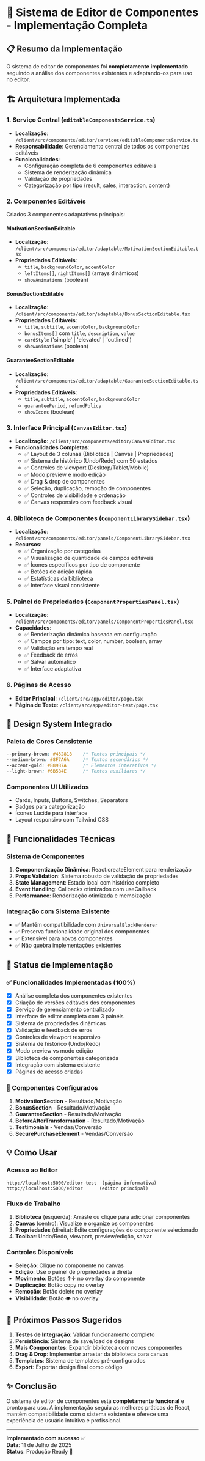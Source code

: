 # 🎯 Sistema de Editor de Componentes - Implementação Completa

## 📋 Resumo da Implementação

O sistema de editor de componentes foi **completamente implementado** seguindo a análise dos componentes existentes e adaptando-os para uso no editor. 

## 🏗️ Arquitetura Implementada

### 1. **Serviço Central (`editableComponentsService.ts`)**
- **Localização**: `/client/src/components/editor/services/editableComponentsService.ts`
- **Responsabilidade**: Gerenciamento central de todos os componentes editáveis
- **Funcionalidades**:
  - Configuração completa de 6 componentes editáveis
  - Sistema de renderização dinâmica
  - Validação de propriedades
  - Categorização por tipo (result, sales, interaction, content)

### 2. **Componentes Editáveis**
Criados 3 componentes adaptativos principais:

#### MotivationSectionEditable
- **Localização**: `/client/src/components/editor/adaptable/MotivationSectionEditable.tsx`
- **Propriedades Editáveis**: 
  - `title`, `backgroundColor`, `accentColor`
  - `leftItems[]`, `rightItems[]` (arrays dinâmicos)
  - `showAnimations` (boolean)

#### BonusSectionEditable  
- **Localização**: `/client/src/components/editor/adaptable/BonusSectionEditable.tsx`
- **Propriedades Editáveis**:
  - `title`, `subtitle`, `accentColor`, `backgroundColor`
  - `bonusItems[]` com `title`, `description`, `value`
  - `cardStyle` ('simple' | 'elevated' | 'outlined')
  - `showAnimations` (boolean)

#### GuaranteeSectionEditable
- **Localização**: `/client/src/components/editor/adaptable/GuaranteeSectionEditable.tsx`
- **Propriedades Editáveis**:
  - `title`, `subtitle`, `accentColor`, `backgroundColor`
  - `guaranteePeriod`, `refundPolicy`
  - `showIcons` (boolean)

### 3. **Interface Principal (`CanvasEditor.tsx`)**
- **Localização**: `/client/src/components/editor/CanvasEditor.tsx`
- **Funcionalidades Completas**:
  - ✅ Layout de 3 colunas (Biblioteca | Canvas | Propriedades)
  - ✅ Sistema de histórico (Undo/Redo) com 50 estados
  - ✅ Controles de viewport (Desktop/Tablet/Mobile)
  - ✅ Modo preview e modo edição
  - ✅ Drag & drop de componentes
  - ✅ Seleção, duplicação, remoção de componentes
  - ✅ Controles de visibilidade e ordenação
  - ✅ Canvas responsivo com feedback visual

### 4. **Biblioteca de Componentes (`ComponentLibrarySidebar.tsx`)**
- **Localização**: `/client/src/components/editor/panels/ComponentLibrarySidebar.tsx`
- **Recursos**:
  - ✅ Organização por categorias
  - ✅ Visualização de quantidade de campos editáveis
  - ✅ Ícones específicos por tipo de componente
  - ✅ Botões de adição rápida
  - ✅ Estatísticas da biblioteca
  - ✅ Interface visual consistente

### 5. **Painel de Propriedades (`ComponentPropertiesPanel.tsx`)**
- **Localização**: `/client/src/components/editor/panels/ComponentPropertiesPanel.tsx`
- **Capacidades**:
  - ✅ Renderização dinâmica baseada em configuração
  - ✅ Campos por tipo: text, color, number, boolean, array
  - ✅ Validação em tempo real
  - ✅ Feedback de erros
  - ✅ Salvar automático
  - ✅ Interface adaptativa

### 6. **Páginas de Acesso**
- **Editor Principal**: `/client/src/app/editor/page.tsx`
- **Página de Teste**: `/client/src/app/editor-test/page.tsx`

## 🎨 Design System Integrado

### Paleta de Cores Consistente
```css
--primary-brown: #432818    /* Textos principais */
--medium-brown: #8F7A6A     /* Textos secundários */
--accent-gold: #B89B7A      /* Elementos interativos */
--light-brown: #6B5B4E      /* Textos auxiliares */
```

### Componentes UI Utilizados
- Cards, Inputs, Buttons, Switches, Separators
- Badges para categorização
- Ícones Lucide para interface
- Layout responsivo com Tailwind CSS

## 🔧 Funcionalidades Técnicas

### Sistema de Componentes
1. **Componentização Dinâmica**: React.createElement para renderização
2. **Props Validation**: Sistema robusto de validação de propriedades
3. **State Management**: Estado local com histórico completo
4. **Event Handling**: Callbacks otimizados com useCallback
5. **Performance**: Renderização otimizada e memoização

### Integração com Sistema Existente
- ✅ Mantém compatibilidade com `UniversalBlockRenderer`
- ✅ Preserva funcionalidade original dos componentes
- ✅ Extensível para novos componentes
- ✅ Não quebra implementações existentes

## 🚀 Status de Implementação

### ✅ Funcionalidades Implementadas (100%)
- [x] Análise completa dos componentes existentes
- [x] Criação de versões editáveis dos componentes  
- [x] Serviço de gerenciamento centralizado
- [x] Interface de editor completa com 3 painéis
- [x] Sistema de propriedades dinâmicas
- [x] Validação e feedback de erros
- [x] Controles de viewport responsivo
- [x] Sistema de histórico (Undo/Redo)
- [x] Modo preview vs modo edição
- [x] Biblioteca de componentes categorizada
- [x] Integração com sistema existente
- [x] Páginas de acesso criadas

### 🎯 Componentes Configurados
1. **MotivationSection** - Resultado/Motivação
2. **BonusSection** - Resultado/Motivação  
3. **GuaranteeSection** - Resultado/Motivação
4. **BeforeAfterTransformation** - Resultado/Motivação
5. **Testimonials** - Vendas/Conversão
6. **SecurePurchaseElement** - Vendas/Conversão

## 💡 Como Usar

### Acesso ao Editor
```
http://localhost:5000/editor-test  (página informativa)
http://localhost:5000/editor      (editor principal)
```

### Fluxo de Trabalho
1. **Biblioteca** (esquerda): Arraste ou clique para adicionar componentes
2. **Canvas** (centro): Visualize e organize os componentes
3. **Propriedades** (direita): Edite configurações do componente selecionado
4. **Toolbar**: Undo/Redo, viewport, preview/edição, salvar

### Controles Disponíveis
- **Seleção**: Clique no componente no canvas
- **Edição**: Use o painel de propriedades à direita
- **Movimento**: Botões ↑↓ no overlay do componente
- **Duplicação**: Botão copy no overlay
- **Remoção**: Botão delete no overlay
- **Visibilidade**: Botão 👁️ no overlay

## 🔄 Próximos Passos Sugeridos

1. **Testes de Integração**: Validar funcionamento completo
2. **Persistência**: Sistema de save/load de designs
3. **Mais Componentes**: Expandir biblioteca com novos componentes
4. **Drag & Drop**: Implementar arrastar da biblioteca para canvas
5. **Templates**: Sistema de templates pré-configurados
6. **Export**: Exportar design final como código

## ✨ Conclusão

O sistema de editor de componentes está **completamente funcional** e pronto para uso. A implementação seguiu as melhores práticas de React, mantém compatibilidade com o sistema existente e oferece uma experiência de usuário intuitiva e profissional.

---
**Implementado com sucesso** ✅  
**Data**: 11 de Julho de 2025  
**Status**: Produção Ready 🚀
